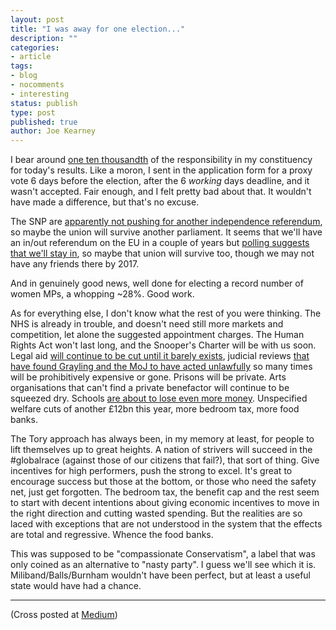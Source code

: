 ```yaml
---
layout: post
title: "I was away for one election..."
description: ""
categories:
- article
tags:
- blog
- nocomments
- interesting
status: publish
type: post
published: true
author: Joe Kearney
---
```


I bear around [one ten thousandth](http://www.bbc.com/news/politics/constituencies/E14000926) of the responsibility in my constituency for today's results. Like a moron, I sent in the application form for a proxy vote 6 days before the election, after the 6 _working_ days deadline, and it wasn't accepted. Fair enough, and I felt pretty bad about that. It wouldn't have made a difference, but that's no excuse.

The SNP are [apparently not pushing for another independence referendum](http://www.theguardian.com/politics/live/2015/may/08/election-2015-live-labour-and-libdems-crushed-in-shock-election-result#block-554c6a07e4b0fd459e539024), so maybe the union will survive another parliament. It seems that we'll have an in/out referendum on the EU in a couple of years but [polling suggests that we'll stay in](https://yougov.co.uk/news/2015/02/24/eu-referendum-record-lead/), so maybe that union will survive too, though we may not have any friends there by 2017.

And in genuinely good news, well done for electing a record number of women MPs, a whopping ~28%. Good work.

As for everything else, I don't know what the rest of you were thinking. The NHS is already in trouble, and doesn't need still more markets and competition, let alone the suggested appointment charges. The Human Rights Act won't last long, and the Snooper's Charter will be with us soon. Legal aid [will continue to be cut until it barely exists](http://www.conservativehome.com/platform/2015/02/graylings-reforms-to-legal-aid-are-damaging-and-unfair.html), judicial reviews [that have found Grayling and the MoJ to have acted unlawfully](https://www.opendemocracy.net/ourkingdom/gemma-blythe/defending-rule-of-law-against-uk-government%E2%80%99s-%E2%80%98slash-and-burn%E2%80%99) so many times will be prohibitively expensive or gone. Prisons will be private. Arts organisations that can't find a private benefactor will continue to be squeezed dry. Schools [are about to lose even more money](http://www.theguardian.com/education/2015/feb/02/conservatives-cut-school-funding-david-cameron-education-budget). Unspecified welfare cuts of another £12bn this year, more bedroom tax, more food banks.

The Tory approach has always been, in my memory at least, for people to lift themselves up to great heights. A nation of strivers will succeed in the #globalrace (against those of our citizens that fail?), that sort of thing. Give incentives for high performers, push the strong to excel. It's great to encourage success but those at the bottom, or those who need the safety net, just get forgotten. The bedroom tax, the benefit cap and the rest seem to start with decent intentions about giving economic incentives to move in the right direction and cutting wasted spending. But the realities are so laced with exceptions that are not understood in the system that the effects are total and regressive. Whence the food banks.

This was supposed to be "compassionate Conservatism", a label that was only coined as an alternative to "nasty party". I guess we'll see which it is. Miliband/Balls/Burnham wouldn't have been perfect, but at least a useful state would have had a chance.

***

(Cross posted at [Medium](https://medium.com/@joejkearney/i-m-away-for-one-election-a91b564a2b50))